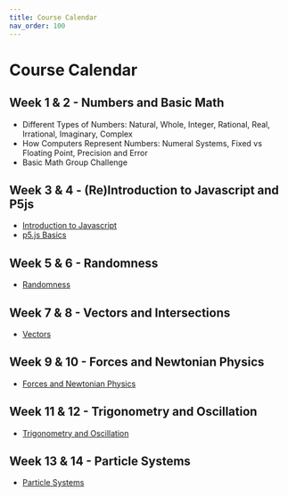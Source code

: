 ```yaml
---
title: Course Calendar
nav_order: 100
---
```


# Course Calendar

## Week 1 & 2 - Numbers and Basic Math

- Different Types of Numbers: Natural, Whole, Integer, Rational, Real, Irrational, Imaginary, Complex
- How Computers Represent Numbers: Numeral Systems, Fixed vs Floating Point, Precision and Error
- Basic Math Group Challenge

## Week 3 & 4 - (Re)Introduction to Javascript and P5js

- [Introduction to Javascript](/Applied-Math-For-Games-1/docs/03-introduction-to-javascript/00-introduction-to-javascript.html)
- [p5.js Basics](http://localhost:4000/Applied-Math-For-Games-1/docs/04-introduction-to-processing/00-p5js-basics.html)

## Week 5 & 6 - Randomness

- [Randomness](/Applied-Math-For-Games-1/docs/06-game-dev-math/01-randomness.html)

## Week 7 & 8 - Vectors and Intersections

- [Vectors](/Applied-Math-For-Games-1/docs/06-game-dev-math/02-vectors.html)

## Week 9 & 10 - Forces and Newtonian Physics

- [Forces and Newtonian Physics](/Applied-Math-For-Games-1/docs/06-game-dev-math/03-forces.html)

## Week 11 & 12 - Trigonometry and Oscillation

- [Trigonometry and Oscillation](/Applied-Math-For-Games-1/docs/06-game-dev-math/04-oscillation.html)

## Week 13 & 14 - Particle Systems

- [Particle Systems](/Applied-Math-For-Games-1/docs/06-game-dev-math/05-particle-systems.html)
